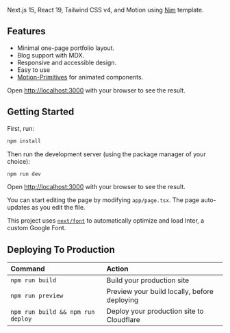 Next.js 15, React 19, Tailwind CSS v4, and Motion using [Nim](https://nim-fawn.vercel.app) template.

## Features

- Minimal one-page portfolio layout.
- Blog support with MDX.
- Responsive and accessible design.
- Easy to use
- [Motion-Primitives](https://motion-primitives.com) for animated components.


Open [http://localhost:3000](http://localhost:3000) with your browser to see the result.

## Getting Started

First, run:

```bash
npm install
```

Then run the development server (using the package manager of your choice):

```bash
npm run dev
```

Open [http://localhost:3000](http://localhost:3000) with your browser to see the result.

You can start editing the page by modifying `app/page.tsx`. The page auto-updates as you edit the file.

This project uses [`next/font`](https://nextjs.org/docs/basic-features/font-optimization) to automatically optimize and load Inter, a custom Google Font.

## Deploying To Production

| Command                           | Action                                       |
| :-------------------------------- | :------------------------------------------- |
| `npm run build`                   | Build your production site                   |
| `npm run preview`                 | Preview your build locally, before deploying |
| `npm run build && npm run deploy` | Deploy your production site to Cloudflare    |

